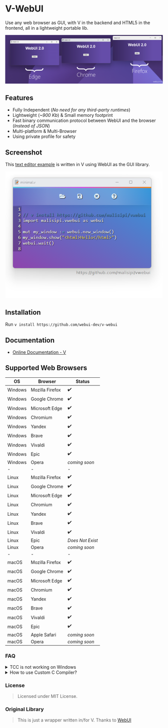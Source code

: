 # V-WebUI

Use any web browser as GUI, with V in the backend and HTML5 in the frontend, all in a lightweight portable lib.

![ScreenShot](screenshot.png)

## Features

- Fully Independent (*No need for any third-party runtimes*)
- Lightweight (*~900 Kb*) & Small memory footprint
- Fast binary communication protocol between WebUI and the browser (*Instead of JSON*)
- Multi-platform & Multi-Browser
- Using private profile for safety

## Screenshot

This [text editor example](https://github.com/malisipi/vwebui/tree/main/examples/text-editor) is written in V using WebUI as the GUI library.

![ScreenShot](v_example.png)

## Installation

Run `v install https://github.com/webui-dev/v-webui`

## Documentation

 - [Online Documentation - V](https://webui.me/docs/#/v_api)

## Supported Web Browsers

| OS | Browser | Status |
| ------ | ------ | ------ |
| Windows | Mozilla Firefox | ✔️ |
| Windows | Google Chrome | ✔️ |
| Windows | Microsoft Edge | ✔️ |
| Windows | Chromium | ✔️ |
| Windows | Yandex | ✔️ |
| Windows | Brave | ✔️ |
| Windows | Vivaldi | ✔️ |
| Windows | Epic | ✔️ |
| Windows | Opera | *coming soon* |
| - | - | - |
| Linux | Mozilla Firefox | ✔️ |
| Linux | Google Chrome | ✔️ |
| Linux | Microsoft Edge | ✔️ |
| Linux | Chromium | ✔️ |
| Linux | Yandex | ✔️ |
| Linux | Brave | ✔️ |
| Linux | Vivaldi | ✔️ |
| Linux | Epic | *Does Not Exist* |
| Linux | Opera | *coming soon* |
| - | - | - |
| macOS | Mozilla Firefox | ✔️ |
| macOS | Google Chrome | ✔️ |
| macOS | Microsoft Edge | ✔️ |
| macOS | Chromium | ✔️ |
| macOS | Yandex | ✔️ |
| macOS | Brave | ✔️ |
| macOS | Vivaldi | ✔️ |
| macOS | Epic | ✔️ |
| macOS | Apple Safari | *coming soon* |
| macOS | Opera | *coming soon* |

### FAQ

<details>
 <summary>TCC is not working on Windows</summary>
 
 > TCC have not a few header files. So you should use GCC or Clang on Windows. You can look up below to use how to use custom c compiler.
 
</details>
<details>
 <summary>How to use Custom C Compiler?</summary>
 
 > You can use a custom compiler with `-cc <compiler name>` flag
 
</details>

### License

> Licensed under MIT License.

### Original Library

> This is just a wrapper written in/for V. Thanks to [WebUI](https://github.com/webui-dev/webui)
